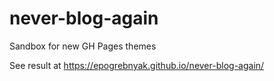 # never-blog-again
Sandbox for new GH Pages themes

See result at https://epogrebnyak.github.io/never-blog-again/
